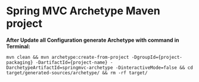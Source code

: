 # Spring MVC Archetype Maven project

**After Update all Configuration generate Archetype with command in Terminal:**   
```shell
mvn clean && mvn archetype:create-from-project -DgroupId={project-packaging} -DartifactId={project-name} -DarchetypeArtifactId=springmvc-archetype -DinteractiveMode=false && cd target/generated-sources/archetype/ && rm -rf target/
```   




 
